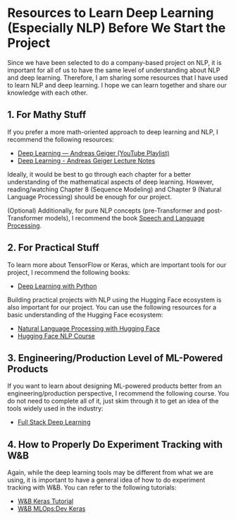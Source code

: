 # Resources to Learn Deep Learning (Especially NLP) Before We Start the Project

Since we have been selected to do a company-based project on NLP, it is important for all of us to have the same level of understanding about NLP and deep learning. Therefore, I am sharing some resources that I have used to learn NLP and deep learning. I hope we can learn together and share our knowledge with each other.

## 1. For Mathy Stuff

If you prefer a more math-oriented approach to deep learning and NLP, I recommend the following resources:

- [Deep Learning — Andreas Geiger (YouTube Playlist)](https://www.youtube.com/playlist?list=PL05umP7R6ij3NTWIdtMbfvX7Z-4WEXRqD)
- [Deep Learning - Andreas Geiger Lecture Notes](https://drive.google.com/open?id=1-Yf_ZfX-8VHxq0ecjnZznM_YTz2wrFeX&authuser=carlesoctavianus%40gmail.com&usp=drive_fs)

Ideally, it would be best to go through each chapter for a better understanding of the mathematical aspects of deep learning. However, reading/watching Chapter 8 (Sequence Modeling) and Chapter 9 (Natural Language Processing) should be enough for our project.

(Optional) Additionally, for pure NLP concepts (pre-Transformer and post-Transformer models), I recommend the book [Speech and Language Processing](https://web.stanford.edu/%7Ejurafsky/slp3/).

## 2. For Practical Stuff

To learn more about TensorFlow or Keras, which are important tools for our project, I recommend the following books:

- [Deep Learning with Python](https://drive.google.com/open?id=1-Yf_ZfX-8VHxq0ecjnZznM_YTz2wrFeX&authuser=carlesoctavianus%40gmail.com&usp=drive_fs)

Building practical projects with NLP using the Hugging Face ecosystem is also important for our project. You can use the following resources for a basic understanding of the Hugging Face ecosystem:

- [Natural Language Processing with Hugging Face](https://drive.google.com/open?id=1-Yf_ZfX-8VHxq0ecjnZznM_YTz2wrFeX&authuser=carlesoctavianus%40gmail.com&usp=drive_fs)
- [Hugging Face NLP Course](https://huggingface.co/learn/nlp-course/chapter1/1)

## 3. Engineering/Production Level of ML-Powered Products

If you want to learn about designing ML-powered products better from an engineering/production perspective, I recommend the following course. You do not need to complete all of it, just skim through it to get an idea of the tools widely used in the industry:

- [Full Stack Deep Learning](https://fullstackdeeplearning.com/course/2022/)

## 4. How to Properly Do Experiment Tracking with W&B

Again, while the deep learning tools may be different from what we are using, it is important to have a general idea of how to do experiment tracking with W&B. You can refer to the following tutorials:

- [W&B Keras Tutorial](https://github.com/wandb/edu/tree/main/keras)
- [W&B MLOps:Dev Keras](https://www.wandb.courses/courses/take/effective-mlops-model-development/lessons/40353107-lesson-summary)